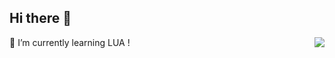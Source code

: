 ## Hi there 👋

<img align="right" src="https://visitor-badge.laobi.icu/badge?page_id=AntoPAA.AntoPAA" />


🌱 I’m currently learning LUA !

<!--
**AntoPAA/AntoPAA** is a ✨ _special_ ✨ repository because its `README.md` (this file) appears on your GitHub profile.

Here are some ideas to get you started:

- 🔭 I’m currently working on ...
- 🌱 I’m currently learning ...
- 👯 I’m looking to collaborate on ...
- 🤔 I’m looking for help with ...
- 💬 Ask me about ...
- 📫 How to reach me: ...
- 😄 Pronouns: ...
- ⚡ Fun fact: ...
-->
